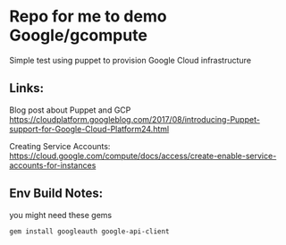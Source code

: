 # Repo for me to demo Google/gcompute
Simple test using puppet to provision Google Cloud infrastructure

## Links:
Blog post about Puppet and GCP
<https://cloudplatform.googleblog.com/2017/08/introducing-Puppet-support-for-Google-Cloud-Platform24.html>

Creating Service Accounts:
<https://cloud.google.com/compute/docs/access/create-enable-service-accounts-for-instances>

## Env Build Notes:
you might need these gems
~~~~
gem install googleauth google-api-client
~~~~

